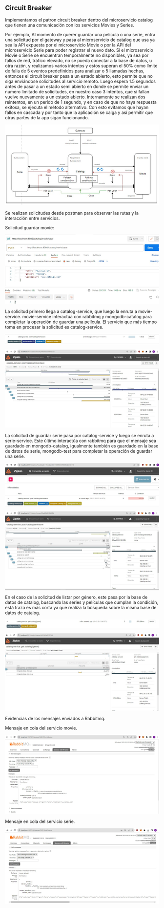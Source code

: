 ## Circuit Breaker

Implementamos el patron circuit breaker dentro del microservicio catalog que tienen una comunicación con los servicios Movies y Series.

Por ejemplo, Al momento de querer guardar una película o una serie, entra una solicitud por el gateway y pasa al microservicio de catalog que usa ya sea la API expuesta por el microservicio Movie o por la API del microservicio Serie para poder registrar el nuevo dato. Si el microservicio Movie o Serie se encuentran temporalmente no disponibles, ya sea por fallos de red, tráfico elevado, no se pueda conectar a la base de datos, u otra razón, y realizamos varios  intentos y estos superan el 50% como límite de falla de 5 eventos predefinidos para analizar o 5 llamadas hechas, entonces el circuit breaker pasa a un estado abierto, esto permite que no siga enviándose solicitudes al servicio remoto. Luego espera 1.5 segundos antes de pasar a un estado semi abierto en donde se permite enviar un numero limitado de solicitudes, en nuestro caso 3 intentos, que si fallan vuelve nuevamente a un estado abierto. 
Internamente se realizan dos reintentos, en un perido de 1 segundo, y en caso de que no haya respuesta exitosa, se ejecuta el método alternativo. 
Con esto evitamos que hayan fallos en cascada y por tanto que la aplicación se caiga y así permitir que otras partes de la app sigan funcionando.

<p align="center">
  <img src="https://github.com/marrsd/Parcial-Back-Microservices/blob/develop/screenshots/Esquema_circuit_breaker.jpeg" alt="Esquema circuit breaker">
</p>

Se realizan solicitudes desde postman para observar las rutas y la interacción entre servicios.

Solicitud guardar movie:

<p align="center">
  <img src="https://github.com/marrsd/Parcial-Back-Microservices/blob/develop/screenshots/Save_movie_Postman.jpeg">
</p>

La solicitud primero llega a catalog-service, que luego la enruta a movie-service. movie-service interactúa con rabbitmq y mongodb-catalog para completar la operación de guardar una película.
El servicio que más tiempo toma en procesar la solicitud es catalog-service.

<p align="center">
  <img src="https://github.com/marrsd/Parcial-Back-Microservices/blob/develop/screenshots/Zipkin_post_catalog_movie_save1.jpeg">
</p>

<p align="center">
  <img src="https://github.com/marrsd/Parcial-Back-Microservices/blob/develop/screenshots/Zipkin_post_catalog_movie_save2.jpeg">
</p>

La solicitud de guardar serie pasa por catalog-service y luego se enruta a serie-service. Este último interactúa con rabbitmq para que el mensaje sea guardado en mongodb-catalog, igualmente también es guardado en la base de datos de serie, mongodb-test para completar la operación de guardar una serie.

<p align="center">
  <img src="https://github.com/marrsd/Parcial-Back-Microservices/blob/develop/screenshots/Zipkin_post_catalog_serie_save1.jpeg">
</p>

<p align="center">
  <img src="https://github.com/marrsd/Parcial-Back-Microservices/blob/develop/screenshots/Zipkin_post_catalog_serie_save2.jpeg">
</p>

En el caso de la solicitud de listar por género, este pasa por la base de datos de catalog, buscando las series y películas que cumplan la condición, está traza es más corta ya que realiza la búsqueda sobre la misma base de datos de catalog.

<p align="center">
  <img src="https://github.com/marrsd/Parcial-Back-Microservices/blob/develop/screenshots/Zipkin_get_catalog_byGenre1.jpeg">
</p>

<p align="center">
  <img src="https://github.com/marrsd/Parcial-Back-Microservices/blob/develop/screenshots/Zipkin_get_catalog_byGenre%202.jpeg">
</p>

Evidencias de los mensajes enviados a Rabbitmq.

Mensaje en cola del servicio movie.
<p align="center">
  <img src="https://github.com/marrsd/Parcial-Back-Microservices/blob/develop/screenshots/cola_movie.jpeg">
</p>

Mensaje en cola del servicio serie.
<p align="center">
  <img src="https://github.com/marrsd/Parcial-Back-Microservices/blob/develop/screenshots/cola_serie.jpeg">
</p>